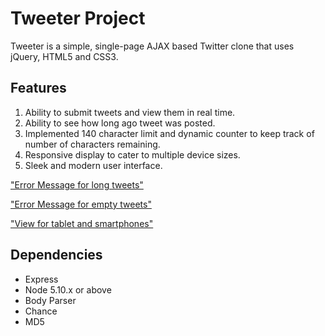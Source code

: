 # Tweeter Project

Tweeter is a simple, single-page AJAX based Twitter clone that uses jQuery, HTML5 and CSS3.

## Features

1. Ability to submit tweets and view them in real time.
2. Ability to see how long ago tweet was posted.
3. Implemented 140 character limit and dynamic counter to keep track of number of characters remaining.
4. Responsive display to cater to multiple device sizes.
5. Sleek and modern user interface.

["Error Message for long tweets"](https://github.com/Omar-Irfan/tweeter/blob/master/docs/DesktopError.png?raw=true)

["Error Message for empty tweets"](https://github.com/Omar-Irfan/tweeter/blob/master/docs/DesktopError2.png?raw=true)

["View for tablet and smartphones"](https://github.com/Omar-Irfan/tweeter/blob/master/docs/TabletView.png?raw=true)

## Dependencies

- Express
- Node 5.10.x or above
- Body Parser
- Chance
- MD5
